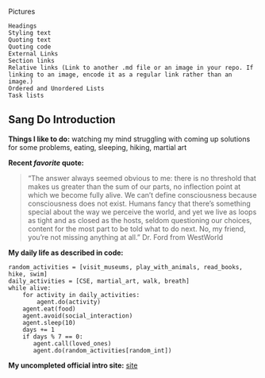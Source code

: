 Pictures

    Headings
    Styling text
    Quoting text
    Quoting code
    External Links
    Section links
    Relative links (Link to another .md file or an image in your repo. If linking to an image, encode it as a regular link rather than an image.)
    Ordered and Unordered Lists
    Task lists

## Sang Do Introduction

**Things I like to do:** watching my mind struggling with coming up solutions for some problems, eating, sleeping, hiking, martial art

**Recent _favorite_ quote:**  
>“The answer always seemed obvious to me: there is no threshold that makes us greater than the sum of our parts, no inflection point at which we become fully alive. We can’t define consciousness because consciousness does not exist. Humans fancy that there’s something special about the way we perceive the world, and yet we live as loops as tight and as closed as the hosts, seldom questioning our choices, content for the most part to be told what to do next. No, my friend, you’re not missing anything at all.” 
Dr. Ford from WestWorld

**My daily life as described in code:**

```
random_activities = [visit_museums, play_with_animals, read_books, hike, swim]
daily_activities = [CSE, martial_art, walk, breath]
while alive:
    for activity in daily_activities:
        agent.do(activity)
    agent.eat(food)
    agent.avoid(social_interaction)
    agent.sleep(10)
    days += 1
    if days % 7 == 0:
       agent.call(loved_ones)
       agent.do(random_activities[random_int])
```

**My __uncompleted official intro site__:** [site](https://sangpotado.github.io/portfolio/)



